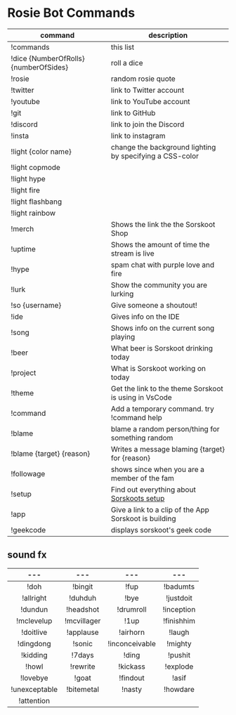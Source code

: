 # Rosie Bot Commands

command | description
--- | ---
!commands | this list
!dice {NumberOfRolls} {numberOfSides} | roll a dice
!rosie | random rosie quote
!twitter | link to Twitter account
!youtube | link to YouTube account
!git | link to GitHub
!discord | link to join the Discord
!insta | link to instagram
!light {color name} | change the background lighting by specifying a CSS-color
!light copmode |
!light hype |
!light fire |
!light flashbang |
!light rainbow |
!merch | Shows the link the the Sorskoot Shop
!uptime | Shows the amount of time the stream is live
!hype | spam chat with purple love and fire
!lurk | Show the community you are lurking
!so {username} | Give someone a shoutout!
!ide | Gives info on the IDE
!song | Shows info on the current song playing
!beer | What beer is Sorskoot drinking today
!project | What is Sorskoot working on today
!theme | Get the link to the theme Sorskoot is using in VsCode
!command | Add a temporary command. try !command help
!blame | blame a random person/thing for something random
!blame {target} {reason} | Writes a message blaming {target} for {reason}
!followage | shows since when you are a member of the fam
!setup | Find out everything about [Sorskoots setup](http://bit.ly/SorskootTwitchSetup)
!app | Give a link to a clip of the App Sorskoot is building
!geekcode | displays sorskoot's geek code

## sound fx

| --- | ---  | ---  | --- |
|:---:|:---:|:---:|:---:|
!doh | !bingit | !fup | !badumts |
!allright | !duhduh | !bye | !justdoit |
!dundun | !headshot | !drumroll | !inception |
!mclevelup | !mcvillager | !1up | !finishhim |
!doitlive | !applause | !airhorn | !laugh |
!dingdong | !sonic | !inconceivable | !mighty |
!kidding | !7days | !ding | !pushit |
!howl | !rewrite | !kickass | !explode |
!lovebye | !goat | !findout | !asif |
!unexceptable | !bitemetal | !nasty | !howdare |
!attention |
